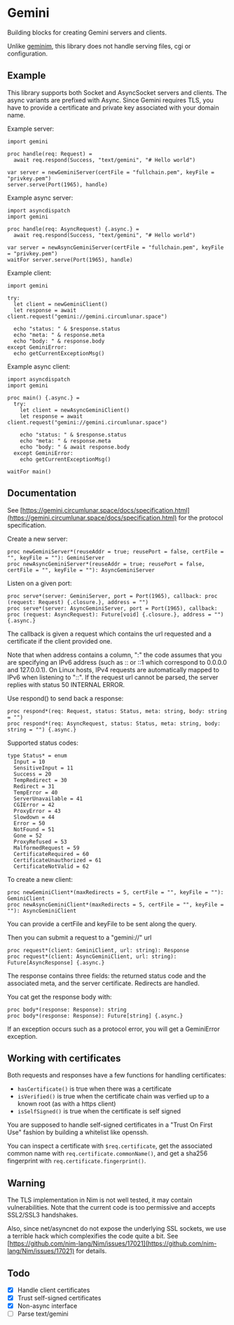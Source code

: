Gemini
=====

Building blocks for creating Gemini servers and clients.

Unlike [geminim](https://github.com/ardek66/geminim), this library does not handle serving files, cgi or configuration. 

Example
-------

This library supports both Socket and AsyncSocket servers and clients. The async variants are prefixed with Async.
Since Gemini requires TLS, you have to provide a certificate and private key associated with your domain name.

Example server:
```
import gemini

proc handle(req: Request) =
  await req.respond(Success, "text/gemini", "# Hello world")

var server = newGeminiServer(certFile = "fullchain.pem", keyFile = "privkey.pem")
server.serve(Port(1965), handle)
```

Example async server:
```
import asyncdispatch
import gemini

proc handle(req: AsyncRequest) {.async.} =
  await req.respond(Success, "text/gemini", "# Hello world")

var server = newAsyncGeminiServer(certFile = "fullchain.pem", keyFile = "privkey.pem")
waitFor server.serve(Port(1965), handle)
```

Example client:
```
import gemini

try:
  let client = newGeminiClient()
  let response = await client.request("gemini://gemini.circumlunar.space")

  echo "status: " & $response.status
  echo "meta: " & response.meta
  echo "body: " & response.body
except GeminiError:
  echo getCurrentExceptionMsg()
```

Example async client:
```
import asyncdispatch
import gemini

proc main() {.async.} =
  try:
    let client = newAsyncGeminiClient()
    let response = await client.request("gemini://gemini.circumlunar.space")

    echo "status: " & $response.status
    echo "meta: " & response.meta
    echo "body: " & await response.body
  except GeminiError:
    echo getCurrentExceptionMsg()

waitFor main()
```

Documentation
-------------

See [https://gemini.circumlunar.space/docs/specification.html](https://gemini.circumlunar.space/docs/specification.html) for the protocol specification.

Create a new server:
```
proc newGeminiServer*(reuseAddr = true; reusePort = false, certFile = "", keyFile = ""): GeminiServer
proc newAsyncGeminiServer*(reuseAddr = true; reusePort = false, certFile = "", keyFile = ""): AsyncGeminiServer
```

Listen on a given port:
```
proc serve*(server: GeminiServer, port = Port(1965), callback: proc (request: Request) {.closure.}, address = "")
proc serve*(server: AsyncGeminiServer, port = Port(1965), callback: proc (request: AsyncRequest): Future[void] {.closure.}, address = "") {.async.}
```

The callback is given a request which contains the url requested and a certificate if the client provided one.

Note that when address contains a column, ":" the code assumes that you are specifying an IPv6 address (such as :: or ::1 which correspond to 0.0.0.0 and 127.0.0.1). 
On Linux hosts, IPv4 requests are automatically mapped to IPv6 when listening to "::".
If the request url cannot be parsed, the server replies with status 50 INTERNAL ERROR.

Use respond() to send back a response:
```
proc respond*(req: Request, status: Status, meta: string, body: string = "")
proc respond*(req: AsyncRequest, status: Status, meta: string, body: string = "") {.async.}
```

Supported status codes:
```
type Status* = enum
  Input = 10
  SensitiveInput = 11
  Success = 20
  TempRedirect = 30
  Redirect = 31
  TempError = 40
  ServerUnavailable = 41
  CGIError = 42
  ProxyError = 43
  Slowdown = 44
  Error = 50
  NotFound = 51
  Gone = 52
  ProxyRefused = 53
  MalformedRequest = 59
  CertificateRequired = 60
  CertificateUnauthorized = 61
  CertificateNotValid = 62
```

To create a new client:
```
proc newGeminiClient*(maxRedirects = 5, certFile = "", keyFile = ""): GeminiClient
proc newAsyncGeminiClient*(maxRedirects = 5, certFile = "", keyFile = ""): AsyncGeminiClient
```
You can provide a certFile and keyFile to be sent along the query.

Then you can submit a request to a "gemini://" url
```
proc request*(client: GeminiClient, url: string): Response
proc request*(client: AsyncGeminiClient, url: string): Future[AsyncResponse] {.async.}
```

The response contains three fields: the returned status code and the associated meta, and the server certificate. Redirects are handled.

You cat get the response body with:
```
proc body*(response: Response): string 
proc body*(response: Response): Future[string] {.async.}
```

If an exception occurs such as a protocol error, you will get a GeminiError exception.

Working with certificates
-------------------------

Both requests and responses have a few functions for handling certificates:
* `hasCertificate()` is true when there was a certificate
* `isVerified()` is true when the certificate chain was verfied up to a known root (as with a https client)
* `isSelfSigned()` is true when the certificate is self signed

You are supposed to handle self-signed certificates in a "Trust On First Use" fashion by building a whitelist like openssh.

You can inspect a certificate with `$req.certificate`, get the associated common name with `req.certificate.commonName()`, and get a sha256 fingerprint with `req.certificate.fingerprint()`.

Warning
-------

The TLS implementation in Nim is not well tested, it may contain vulnerabilities.
Note that the current code is too permissive and accepts SSL2/SSL3 handshakes.

Also, since net/asyncnet do not expose the underlying SSL sockets, we use a terrible hack which complexifies the code quite a bit.
See [https://github.com/nim-lang/Nim/issues/17021](https://github.com/nim-lang/Nim/issues/17021) for details.

Todo
----

- [x] Handle client certificates
- [x] Trust self-signed certificates
- [x] Non-async interface
- [ ] Parse text/gemini

